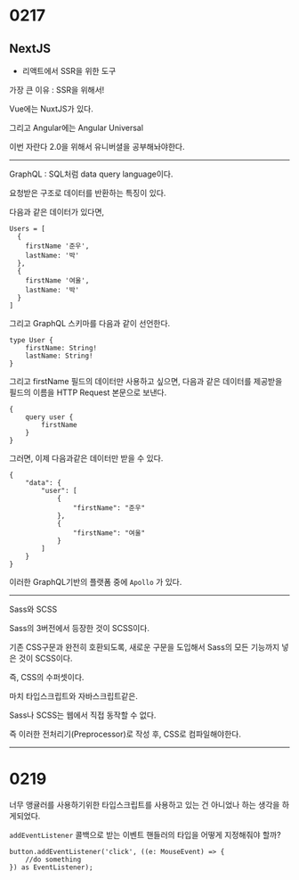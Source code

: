 # 0217

## NextJS

- 리액트에서 SSR을 위한 도구

가장 큰 이유 : SSR을 위해서!

Vue에는 NuxtJS가 있다.

그리고 Angular에는 Angular Universal

이번 자란다 2.0을 위해서 유니버셜을 공부해놔야한다.

---

GraphQL : SQL처럼 data query language이다.

요청받은 구조로 데이터를 반환하는 특징이 있다.

다음과 같은 데이터가 있다면,

```
Users = [
  {
    firstName '준우',
    lastName: '박'
  },
  {
    firstName '여울',
    lastName: '박'
  }
]
```



그리고 GraphQL 스키마를 다음과 같이 선언한다.

```
type User {
	firstName: String!
	lastName: String!
}
```



그리고 firstName 필드의 데이터만 사용하고 싶으면, 다음과 같은 데이터를 제공받을 필드의 이름을 HTTP Request 본문으로 보낸다.

```
{
	query user {
		firstName
	}
}
```

그러면, 이제 다음과같은 데이터만 받을 수 있다.

```	
{
	"data": {
		"user": [
			{
				"firstName": "준우"
			},
			{
				"firstName": "여울"
			}
		]
	}
}
```



이러한 GraphQL기반의 플랫폼 중에 `Apollo` 가 있다.



---

Sass와 SCSS

Sass의 3버전에서 등장한 것이 SCSS이다.

기존 CSS구문과 완전히 호환되도록, 새로운 구문을 도입해서 Sass의 모든 기능까지 넣은 것이 SCSS이다.

즉, CSS의 수퍼셋이다.

마치 타입스크립트와 자바스크립트같은.

Sass나 SCSS는 웹에서 직접 동작할 수 없다.

즉 이러한 전처리기(Preprocessor)로 작성 후, CSS로 컴파일해야한다.



---

# 0219

너무 앵귤러를 사용하기위한 타입스크립트를 사용하고 있는 건 아니었나 하는 생각을 하게되었다.

`addEventListener` 콜백으로 받는 이벤트 핸들러의 타입을 어떻게 지정해줘야 할까?

```
button.addEventListener('click', ((e: MouseEvent) => {
    //do something
}) as EventListener);
```

